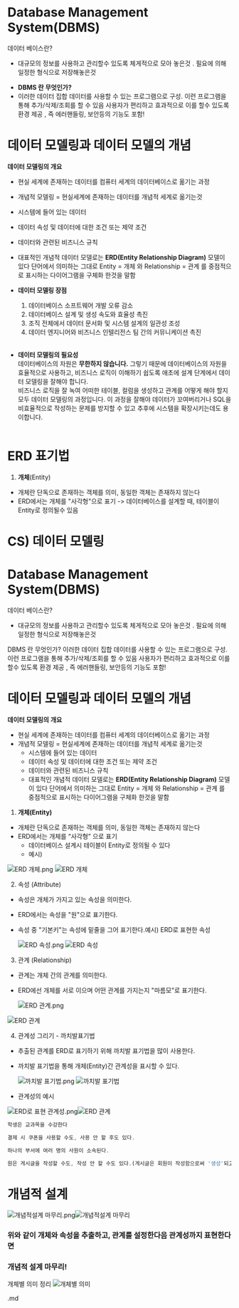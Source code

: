
Database Management System(DBMS)
=================================

데이터 베이스란? 
* 대규모의 정보를 사용하고 관리할수 있도록 체게적으로 모아 놓은것 . 필요에 의해 일정한 형식으로 저장해놓은것 
 - **DBMS 란 무엇인가?**
-  이러한 데이터 집합 데이터를 사용할 수 있는 프로그램으로 구성. 이런 프로그램을 통해 추가/삭제/조회를 할 수 있음 사용자가 편리하고 효과적으로
이를 할수 있도록 환경 제공 , 즉 에러핸들링, 보안등의 기능도 포함! 

# 데이터 모델링과 데이터 모델의 개념 

 **데이터 모델링의 개요**
 - 현실 세계에 존재하는 데이터를 컴퓨터 세계의 데이터베이스로 옮기는 과정
- 개념적 모델링 = 현실세계에 존재하는 데이터를 개념적 세계로 옮기는것
- 시스템에 들어 있는 데이터
- 데이터 속성 및 데이터에 대한 조건 또는 제약 조건
- 데이터와 관련된 비즈니스 규칙
- 대표적인 개념적 데이터 모델로는 **ERD(Entity Relationship Diagram)** 모델이 있다 
단어에서 의미하는 그대로 Entity = 개체 와 Relationship = 관계 를 중점적으로 표시하는 다이어그램을 구체화 한것을 말함

- **데이터 모델링 장점**
  1. 데이터베이스 소프트웨어 개발 오류 감소
  2. 데이터베이스 설계 및 생성 속도와 효율성 촉진
  3. 조직 전체에서 데이터 문서화 및 시스템 설계의 일관성 조성
  4. 데이터 엔지니어와 비즈니스 인텔리전스 팀 간의 커뮤니케이션 촉진 <br><br>

- **데이터 모델링의 필요성** <br>
데이터베이스의 자원은 **무한하지 않습니다.** 그렇기 때문에 데이터베이스의 자원을 효율적으로 사용하고, 비즈니스 로직이 이해하기 쉽도록 애초에 설계 단계에서 데이터 모델링을 잘해야 합니다. <br>
비즈니스 로직을 잘 녹여 어떠한 테이블, 컬럼을 생성하고 관계를 어떻게 해야 할지 모두 데이터 모델링의 과정입니다. 이 과정을 잘해야 데이터가 꼬여버리거나 SQL을 비효율적으로 작성하는 문제를 방지할 수 있고 추후에 시스템을 확장시키는데도 용이합니다. <br><br>


# ERD 표기법
1) **개체**(Entity) 
- 개체란 단독으로 존재하는 객체를 의미, 동일한 객체는 존재하지 않는다
- ERD에서는 개체를 "사각형"으로 표기
-> 데이터베이스를 설계할 때, 테이블이 Entity로 정의될수 있음


# CS) 데이터 모델링

# Database Management System(DBMS)

데이터 베이스란?

- 대규모의 정보를 사용하고 관리할수 있도록 체게적으로 모아 놓은것 . 필요에 의해 일정한 형식으로 저장해놓은것

DBMS 란 무엇인가?
이러한 데이터 집합 데이터를 사용할 수 있는 프로그램으로 구성. 이런 프로그램을 통해 추가/삭제/조회를 할 수 있음 사용자가 편리하고 효과적으로
이를 할수 있도록 환경 제공 , 즉 에러핸들링, 보안등의 기능도 포함!

# 데이터 모델링과 데이터 모델의 개념

**데이터 모델링의 개요**

- 현실 세계에 존재하는 데이터를 컴퓨터 세계의 데이터베이스로 옮기는 과정
- 개념적 모델링 = 현실세계에 존재하는 데이터를 개념적 세계로 옮기는것
    - 시스템에 들어 있는 데이터
    - 데이터 속성 및 데이터에 대한 조건 또는 제약 조건
    - 데이터와 관련된 비즈니스 규칙
    - 대표적인 개념적 데이터 모델로는 **ERD(Entity Relationship Diagram)** 모델이 있다
    단어에서 의미하는 그대로 Entity = 개체 와 Relationship = 관계 를 중점적으로 표시하는 다이어그램을 구체화 한것을 말함

1) **개체(Entity)**

- 개체란 단독으로 존재하는 객체를 의미, 동일한 객체는 존재하지 않는다
- ERD에서는 개체를 “사각형” 으로 표기
    - 데이터베이스 설계시 테이블이 Entity로 정의될 수 있다
    - 예시)

![ERD 개체.png](https://prod-files-secure.s3.us-west-2.amazonaws.com/79fc6158-622f-41df-b4d6-d39b49b45424/089a5e92-54cd-4ada-9150-823f2fc9e627/ERD_%E1%84%80%E1%85%A2%E1%84%8E%E1%85%A6.png)
![ERD 개체](https://github.com/zzangzzangguy/CS-Study/assets/122965360/d0ef435a-eabd-4061-92eb-4c028776127f)

2) 속성 (Attribute)

- 속성은 개체가 가지고 있는 속성을 의미한다.
- ERD에서는 속성을 "원"으로 표기한다.
- 속성 중 "기본키"는 속성에 밑줄을 그어 표기한다.예시) ERD로 표현한 속성
    
    ![ERD 속성.png](https://prod-files-secure.s3.us-west-2.amazonaws.com/79fc6158-622f-41df-b4d6-d39b49b45424/fb31a90b-191c-4c5e-bdac-d021094e2395/ERD_%E1%84%89%E1%85%A9%E1%86%A8%E1%84%89%E1%85%A5%E1%86%BC.png)
    ![ERD 속성](https://github.com/zzangzzangguy/CS-Study/assets/122965360/63b9cb48-240a-4303-9831-cc23aed0cac0)


3) 관계 (Relationship)

- 관계는 개체 간의 관계를 의미한다.
- ERD에선 개체를 서로 이으며 어떤 관계를 가지는지 "마름모"로 표기한다.
    
    ![ERD 관계.png](https://prod-files-secure.s3.us-west-2.amazonaws.com/79fc6158-622f-41df-b4d6-d39b49b45424/e1589e28-fb4c-44c5-ad62-bb542d77c1ee/ERD_%E1%84%80%E1%85%AA%E1%86%AB%E1%84%80%E1%85%A8.png)
    
![ERD 관계](https://github.com/zzangzzangguy/CS-Study/assets/122965360/778cd95d-28f4-432a-bb65-d6d172cc02fd)

4) 관계성 그리기 - 까치발표기법

- 추출된 관계를 ERD로 표기하기 위해 까치발 표기법을 많이 사용한다.
- 까치발 표기법을 통해 개체(Entity)간 관계성을 표시할 수 있다.
    
    ![까치발 표기법.png](https://prod-files-secure.s3.us-west-2.amazonaws.com/79fc6158-622f-41df-b4d6-d39b49b45424/3e05950d-a31b-49b7-b602-887683eb20b5/%E1%84%81%E1%85%A1%E1%84%8E%E1%85%B5%E1%84%87%E1%85%A1%E1%86%AF_%E1%84%91%E1%85%AD%E1%84%80%E1%85%B5%E1%84%87%E1%85%A5%E1%86%B8.png)
    ![까치발 표기법](https://github.com/zzangzzangguy/CS-Study/assets/122965360/1f314e81-786f-41d8-8c7a-470bea3884a9)

- 관계성의 예시

![ERD로 표현 관계성.png](https://prod-files-secure.s3.us-west-2.amazonaws.com/79fc6158-622f-41df-b4d6-d39b49b45424/9d268b7a-629a-48b0-afe8-518d8ba3fcf2/ERD%E1%84%85%E1%85%A9_%E1%84%91%E1%85%AD%E1%84%92%E1%85%A7%E1%86%AB_%E1%84%80%E1%85%AA%E1%86%AB%E1%84%80%E1%85%A8%E1%84%89%E1%85%A5%E1%86%BC.png)![ERD 관계](https://github.com/zzangzzangguy/CS-Study/assets/122965360/a71cead4-1c72-4b1b-a3c1-da2556d115e8)


```jsx
학생은 교과목을 수강한다
```

```jsx
결제 시 쿠폰을 사용할 수도, 사용 안 할 후도 있다.
```

```jsx
하나의 부서에 여러 명의 사원이 소속된다.
```

```jsx
원은 게시글을 작성할 수도, 작성 안 할 수도 있다.(게시글은 회원이 작성함으로써 '생성'되고, 한 명의 회원은 여러 개의 게시글을 작성할 수 있다.)
```

# 개념적 설계

![개념적설계 마무리.png](https://prod-files-secure.s3.us-west-2.amazonaws.com/79fc6158-622f-41df-b4d6-d39b49b45424/fcadbe1d-a991-49c3-bcb7-aac49b0a55f4/%E1%84%80%E1%85%A2%E1%84%82%E1%85%A7%E1%86%B7%E1%84%8C%E1%85%A5%E1%86%A8%E1%84%89%E1%85%A5%E1%86%AF%E1%84%80%E1%85%A8_%E1%84%86%E1%85%A1%E1%84%86%E1%85%AE%E1%84%85%E1%85%B5.png)![개념적설계 마무리](https://github.com/zzangzzangguy/CS-Study/assets/122965360/2ff8e465-b621-46c1-abef-d5fbb82477f7)


### **위와 같이 개체와 속성을 추출하고, 관계를 설정한다음 관계성까지 표현한다면**

### 개념적 설계 마무리!

개체별 의미 정리
![개체별 의미](https://github.com/zzangzzangguy/CS-Study/assets/122965360/834b3ba7-df0d-45be-bf4c-86aaa439ba3f)

.md
